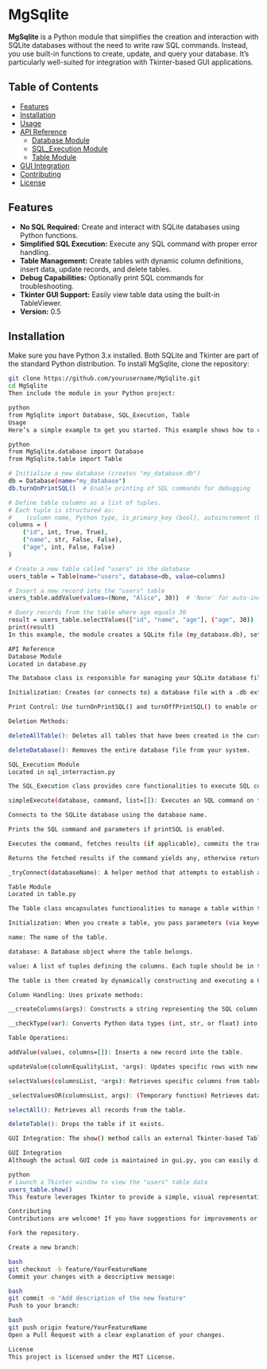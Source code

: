 # MgSqlite

**MgSqlite** is a Python module that simplifies the creation and interaction with SQLite databases without the need to write raw SQL commands. Instead, you use built-in functions to create, update, and query your database. It’s particularly well-suited for integration with Tkinter-based GUI applications.

## Table of Contents

- [Features](#features)
- [Installation](#installation)
- [Usage](#usage)
- [API Reference](#api-reference)
  - [Database Module](#database-module)
  - [SQL_Execution Module](#sql_execution-module)
  - [Table Module](#table-module)
- [GUI Integration](#gui-integration)
- [Contributing](#contributing)
- [License](#license)

## Features

- **No SQL Required:** Create and interact with SQLite databases using Python functions.
- **Simplified SQL Execution:** Execute any SQL command with proper error handling.
- **Table Management:** Create tables with dynamic column definitions, insert data, update records, and delete tables.
- **Debug Capabilities:** Optionally print SQL commands for troubleshooting.
- **Tkinter GUI Support:** Easily view table data using the built-in TableViewer.
- **Version:** 0.5

## Installation

Make sure you have Python 3.x installed. Both SQLite and Tkinter are part of the standard Python distribution. To install MgSqlite, clone the repository:

```bash
git clone https://github.com/yourusername/MgSqlite.git
cd MgSqlite
Then include the module in your Python project:

python
from MgSqlite import Database, SQL_Execution, Table
Usage
Here’s a simple example to get you started. This example shows how to create a database, define a table, insert data, and query records:

python
from MgSqlite.database import Database
from MgSqlite.table import Table

# Initialize a new database (creates "my_database.db")
db = Database(name="my_database")
db.turnOnPrintSQL()  # Enable printing of SQL commands for debugging

# Define table columns as a list of tuples.
# Each tuple is structured as: 
#    (column name, Python type, is_primary_key (bool), autoincrement (bool))
columns = (
    ("id", int, True, True),
    ("name", str, False, False),
    ("age", int, False, False)
)

# Create a new table called "users" in the database
users_table = Table(name="users", database=db, value=columns)

# Insert a new record into the "users" table
users_table.addValue(values=(None, "Alice", 30))  # 'None' for auto-incremented primary key

# Query records from the table where age equals 30
result = users_table.selectValues(["id", "name", "age"], ("age", 30))
print(result)
In this example, the module creates a SQLite file (my_database.db), sets up a table named users, and demonstrates how to add and fetch records without writing any SQL manually.

API Reference
Database Module
Located in database.py

The Database class is responsible for managing your SQLite database file. It provides the following features:

Initialization: Creates (or connects to) a database file with a .db extension and tests connectivity.

Print Control: Use turnOnPrintSQL() and turnOffPrintSQL() to enable or disable the printing of SQL commands for debugging purposes.

Deletion Methods:

deleteAllTable(): Deletes all tables that have been created in the current database.

deleteDatabase(): Removes the entire database file from your system.

SQL_Execution Module
Located in sql_interraction.py

The SQL_Execution class provides core functionalities to execute SQL commands:

simpleExecute(database, command, list=[]): Executes an SQL command on the provided database object. This method:

Connects to the SQLite database using the database name.

Prints the SQL command and parameters if printSQL is enabled.

Executes the command, fetches results (if applicable), commits the transaction, and closes the connection.

Returns the fetched results if the command yields any, otherwise returns None.

_tryConnect(databaseName): A helper method that attempts to establish a connection to the specified database. If the connection fails, it prints an error message.

Table Module
Located in table.py

The Table class encapsulates functionalities to manage a table within the database:

Initialization: When you create a table, you pass parameters (via keyword arguments) including:

name: The name of the table.

database: A Database object where the table belongs.

value: A list of tuples defining the columns. Each tuple should be in the form (column_name, type, is_primary_key, autoincrement).

The table is then created by dynamically constructing and executing a CREATE TABLE SQL command.

Column Handling: Uses private methods:

__createColumns(args): Constructs a string representing the SQL column definitions.

__checkType(var): Converts Python data types (int, str, or float) into their corresponding SQLite types (INTEGER, TEXT, or REAL).

Table Operations:

addValue(values, columns=[]): Inserts a new record into the table.

updateValue(columnEqualityList, *args): Updates specific rows with new values based on provided conditions.

selectValues(columnsList, *args): Retrieves specific columns from table records that match the given conditions (using AND logic).

_selectValuesOR(columnsList, args): (Temporary function) Retrieves data with conditions joined using OR instead of AND.

selectAll(): Retrieves all records from the table.

deleteTable(): Drops the table if it exists.

GUI Integration: The show() method calls an external Tkinter-based TableViewer (defined in gui.py) that displays the table’s contents in a graphical window.

GUI Integration
Although the actual GUI code is maintained in gui.py, you can easily display your table data by calling the show() method on a Table object:

python
# Launch a Tkinter window to view the "users" table data
users_table.show()
This feature leverages Tkinter to provide a simple, visual representation of your data.

Contributing
Contributions are welcome! If you have suggestions for improvements or wish to add new features, please follow these steps:

Fork the repository.

Create a new branch:

bash
git checkout -b feature/YourFeatureName
Commit your changes with a descriptive message:

bash
git commit -m "Add description of the new feature"
Push to your branch:

bash
git push origin feature/YourFeatureName
Open a Pull Request with a clear explanation of your changes.

License
This project is licensed under the MIT License.


    
